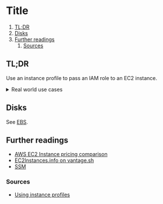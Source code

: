 # Title

1. [TL;DR](#tldr)
1. [Disks](#disks)
1. [Further readings](#further-readings)
   1. [Sources](#sources)

## TL;DR

Use an instance profile to pass an IAM role to an EC2 instance.

<details>
  <summary>Real world use cases</summary>

```sh
# Get the IDs of running nginx instances in 'dev'.
aws ec2 describe-instances --output 'text' \
  --query 'Reservations[].Instances[].InstanceId[]'
  --filters \
    'Name=instance-state-name,Values=running' \
    'Name=tag:env,Values=dev' \
    'Name=tag:app,Values=nginx' \

# Start SSM sessions to specific machines.
aws ec2 describe-instances --output text \
  --query 'Reservations[].Instances[].InstanceId' \
  --filters \
    'Name=app,Values=mysql' \
    'Name=instance-state-name,Values=running' \
| xargs -ot aws ssm start-session --target

# Describe images by ID.
aws ec2 describe-images --image-ids 'ami-8b8c57f8'
```

</details>

## Disks

See [EBS].

## Further readings

- [AWS EC2 Instance pricing comparison]
- [EC2Instances.info on vantage.sh]
- [SSM]

### Sources

- [Using instance profiles]

<!--
  References
  -->

<!-- In-article sections -->
<!-- Knowledge base -->
[ebs]: ebs.md
[ssm]: ssm.md

<!-- Files -->
<!-- Upstream -->
[using instance profiles]: https://docs.aws.amazon.com/IAM/latest/UserGuide/id_roles_use_switch-role-ec2_instance-profiles.html

<!-- Others -->
[aws ec2 instance pricing comparison]: https://ec2instances.github.io/
[ec2instances.info on vantage.sh]: https://instances.vantage.sh/
